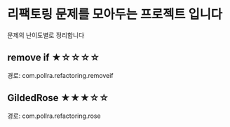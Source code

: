 # 리팩토링 문제를 모아두는 프로젝트 입니다

문제의 난이도별로 정리합니다

## remove if ★☆☆☆☆

경로: com.pollra.refactoring.removeif

## GildedRose ★★★☆☆

경로: com.pollra.refactoring.rose